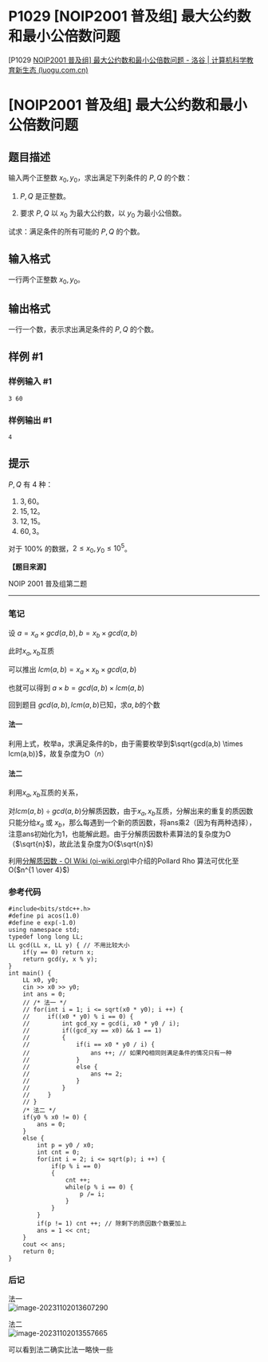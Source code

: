 # P1029 [NOIP2001 普及组] 最大公约数和最小公倍数问题


[P1029 [NOIP2001 普及组\] 最大公约数和最小公倍数问题 - 洛谷 | 计算机科学教育新生态 (luogu.com.cn)](https://www.luogu.com.cn/problem/P1029)

# [NOIP2001 普及组] 最大公约数和最小公倍数问题

## 题目描述

输入两个正整数 $x_0, y_0$，求出满足下列条件的 $P, Q$ 的个数：

1. $P,Q$ 是正整数。

2. 要求 $P, Q$ 以 $x_0$ 为最大公约数，以 $y_0$ 为最小公倍数。

试求：满足条件的所有可能的 $P, Q$ 的个数。

## 输入格式

一行两个正整数 $x_0, y_0$。

## 输出格式

一行一个数，表示求出满足条件的 $P, Q$ 的个数。

## 样例 #1

### 样例输入 #1

```
3 60
```

### 样例输出 #1

```
4
```

## 提示

$P,Q$ 有 $4$ 种：

1. $3, 60$。
2. $15, 12$。
3. $12, 15$。
4. $60, 3$。

对于 $100\%$ 的数据，$2 \le x_0, y_0 \le {10}^5$。

**【题目来源】**

NOIP 2001 普及组第二题



---

### 笔记

设 $a = x_a \times gcd(a,b) ,  b = x_b \times gcd(a,b)$ 

此时$x_a,x_b$互质

可以推出 $lcm(a,b) = x_a \times x_b \times gcd(a,b)$

也就可以得到 $a \times b=gcd(a,b) \times lcm(a,b)$

回到题目 $gcd(a,b),lcm(a,b)$已知，求$a,b$的个数

#### 法一

利用上式，枚举a，求满足条件的b，由于需要枚举到$\sqrt{gcd(a,b) \times lcm(a,b)}$，故复杂度为O（$n$）

#### 法二

利用$x_a,x_b$互质的关系，

对$lcm(a,b) \div gcd(a,b)$分解质因数，由于$x_a,x_b$互质，分解出来的重复的质因数只能分给$x_a$ 或 $x_b$，那么每遇到一个新的质因数，将ans乘2（因为有两种选择），注意ans初始化为1，也能解此题。由于分解质因数朴素算法的复杂度为O（$\sqrt{n}$)，故此法复杂度为O($\sqrt{n}$)

利用[分解质因数 - OI Wiki (oi-wiki.org)](https://oi-wiki.org/math/number-theory/pollard-rho/#pollard-rho-算法)中介绍的Pollard Rho 算法可优化至O($n^{1 \over 4}$)

### 参考代码

```
#include<bits/stdc++.h>
#define pi acos(1.0)
#define e exp(-1.0)
using namespace std;
typedef long long LL;
LL gcd(LL x, LL y) { // 不用比较大小
    if(y == 0) return x;
    return gcd(y, x % y);
}
int main() {
    LL x0, y0;
    cin >> x0 >> y0;
    int ans = 0;
    // /* 法一 */
    // for(int i = 1; i <= sqrt(x0 * y0); i ++) {
    //     if((x0 * y0) % i == 0) {
    //         int gcd_xy = gcd(i, x0 * y0 / i);
    //         if((gcd_xy == x0) && 1 == 1)
    //         {
    //             if(i == x0 * y0 / i) {
    //                 ans ++; // 如果PQ相同则满足条件的情况只有一种
    //             }
    //             else {
    //                 ans += 2;
    //             } 
    //         }
    //     }
    // }
    /* 法二 */
    if(y0 % x0 != 0) {
        ans = 0;
    }
    else {
        int p = y0 / x0;
        int cnt = 0;
        for(int i = 2; i <= sqrt(p); i ++) {
            if(p % i == 0)
            {
                cnt ++;
                while(p % i == 0) {
                    p /= i;
                }
            } 
        }   
        if(p != 1) cnt ++; // 除剩下的质因数个数要加上
        ans = 1 << cnt;
    }
    cout << ans;
    return 0;
}

```

### 后记

法一  
![image-20231102013607290](https://lwyer.linkpc.net/blog/2023/11/02/image-20231102013607290.png)

法二  
![image-20231102013557665](https://lwyer.linkpc.net/blog/2023/11/02/image-20231102013557665.png)

可以看到法二确实比法一略快一些


